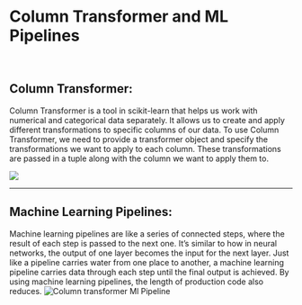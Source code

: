#  Column Transformer and ML Pipelines

<br>


## **Column Transformer:**

Column Transformer is a tool in scikit-learn that helps us work with numerical and categorical data separately. It allows us to create and apply different transformations to specific columns of our data. 
To use Column Transformer, we need to provide a transformer object and specify the transformations we want to apply to each column. These transformations are passed in a tuple along with the column we want to apply them to.

![](https://miro.medium.com/v2/resize:fit:700/0*d0ff6PlIKa_Bx_ie)

---
 
## **Machine Learning Pipelines:**

Machine learning pipelines are like a series of connected steps, where the result of each step is passed to the next one. It’s similar to how in neural networks, the output of one layer becomes the input for the next layer. Just like a pipeline carries water from one place to another, a machine learning pipeline carries data through each step until the final output is achieved. By using machine learning pipelines, the length of production code also reduces.
![Column transformer Ml Pipeline](https://editor.analyticsvidhya.com/uploads/96275Plan%20ML%20Pipeline.png)